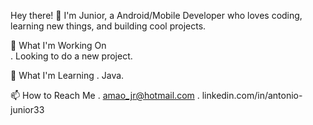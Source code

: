 Hey there! 👋
I'm Junior, a Android/Mobile Developer who loves coding, learning new things, and building cool projects.

🔭 What I'm Working On	
. Looking to do a new project.

🌱 What I'm Learning
. Java.

📫 How to Reach Me
 . amao_jr@hotmail.com
 . linkedin.com/in/antonio-junior33
